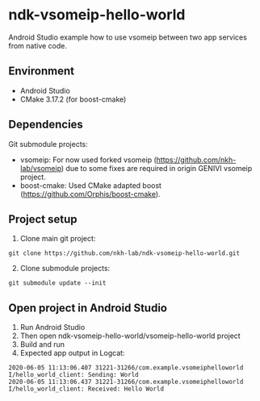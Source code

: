 # ndk-vsomeip-hello-world
Android Studio example how to use vsomeip between two app services from native code.

## Environment
- Android Studio
- CMake 3.17.2 (for boost-cmake)

## Dependencies
Git submodule projects:
- vsomeip: For now used forked vsomeip (https://github.com/nkh-lab/vsomeip) due to some fixes are required in origin GENIVI vsomeip project.
- boost-cmake: Used CMake adapted boost (https://github.com/Orphis/boost-cmake).

## Project setup
1. Clone main git project:
```
git clone https://github.com/nkh-lab/ndk-vsomeip-hello-world.git
```
2. Clone submodule projects:
```
git submodule update --init 
```

## Open project in Android Studio
1. Run Android Studio
2. Then open ndk-vsomeip-hello-world/vsomeip-hello-world project
3. Build and run
4. Expected app output in Logcat:
```
2020-06-05 11:13:06.407 31221-31266/com.example.vsomeiphelloworld I/hello_world_client: Sending: World
2020-06-05 11:13:06.437 31221-31266/com.example.vsomeiphelloworld I/hello_world_client: Received: Hello World
```

